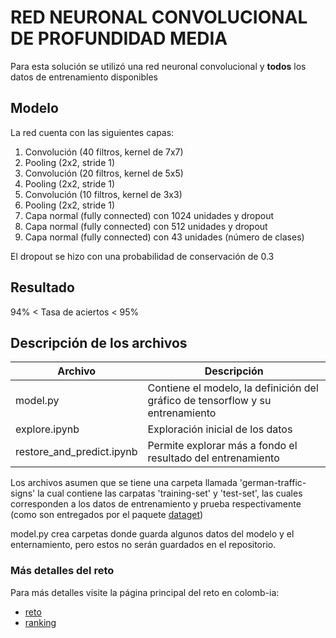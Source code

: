 # RED NEURONAL CONVOLUCIONAL DE PROFUNDIDAD MEDIA
Para esta solución se utilizó una red neuronal convolucional y **todos** los datos de entrenamiento 
disponibles

## Modelo
La red cuenta con las siguientes capas:
1. Convolución (40 filtros, kernel de 7x7)
2. Pooling (2x2, stride 1)
3. Convolución (20 filtros, kernel de 5x5)
4. Pooling (2x2, stride 1)
5. Convolución (10 filtros, kernel de 3x3)
6. Pooling (2x2, stride 1)
7. Capa normal (fully connected) con 1024 unidades y dropout
8. Capa normal (fully connected) con 512 unidades y dropout
9. Capa normal (fully connected) con 43 unidades (número de clases)
    
El dropout se hizo con una probabilidad de conservación de 0.3

## Resultado

 94% < Tasa de aciertos < 95%

## Descripción de los archivos

| Archivo | Descripción|
| - | - |
| model.py | Contiene el modelo, la definición del gráfico de tensorflow y su entrenamiento |
| explore.ipynb | Exploración inicial de los datos |
| restore_and_predict.ipynb | Permite explorar más a fondo el resultado del entrenamiento | 

Los archivos asumen que se tiene una carpeta llamada 'german-traffic-signs' la cual contiene 
las carpatas 'training-set' y 'test-set', las cuales corresponden a los datos de entrenamiento 
y prueba respectivamente (como son entregados por el paquete [dataget](https://github.com/cgarciae/dataget))

model.py crea carpetas donde guarda algunos datos del modelo y el enternamiento, pero estos no 
serán guardados en el repositorio.

### Más detalles del reto 
Para más detalles visite la página principal del reto en colomb-ia:
* [reto](https://github.com/colomb-ia/supervised-avanzado-german-traffic-signs)
* [ranking](https://github.com/colomb-ia/supervised-avanzado-german-traffic-signs/blob/master/ranking.md)

    


